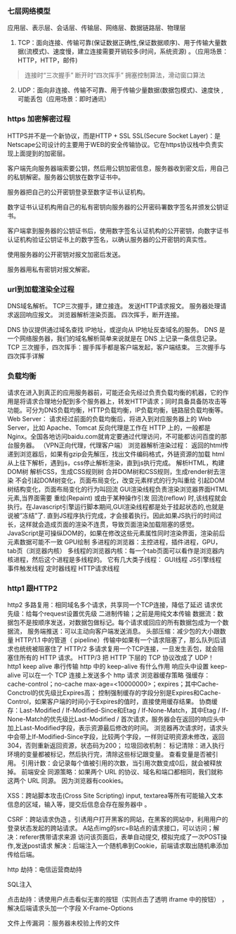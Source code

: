 ### 七层网络模型
应用层、表示层、会话层、传输层、网络层、数据链路层、物理层
1. TCP：面向连接、传输可靠(保证数据正确性,保证数据顺序)、用于传输大量数据(流模式)、速度慢，建立连接需要开销较多(时间，系统资源) 。（应用场景：HTTP，HTTP，邮件)
> 连接时“三次握手”
> 断开时“四次挥手”
> 拥塞控制算法，滑动窗口算法
2. UDP：面向非连接、传输不可靠、用于传输少量数据(数据包模式)、速度快 ,可能丢包（应用场景：即时通讯）
### https 加密解密过程
HTTPS并不是一个新协议，而是HTTP + SSL
SSL(Secure Socket Layer)：是Netscape公司设计的主要用于WEB的安全传输协议。它在https协议栈中负责实现上面提到的加密层。

客户端先向服务器端索要公钥，然后用公钥加密信息，服务器收到密文后，用自己的私钥解密。服务器公钥放在数字证书中。



服务器把自己的公开密钥登录至数字证书认证机构。


数字证书认证机构用自己的私有密钥向服务器的公开密码署数字签名并颁发公钥证书。


客户端拿到服务器的公钥证书后，使用数字签名认证机构的公开密钥，向数字证书认证机构验证公钥证书上的数字签名，以确认服务器的公开密钥的真实性。


使用服务器的公开密钥对报文加密后发送。


服务器用私有密钥对报文解密。
### url到加载渲染全过程
DNS域名解析。
TCP三次握手，建立接连。
发送HTTP请求报文。
服务器处理请求返回响应报文。
浏览器解析渲染页面。
四次挥手，断开连接。

DNS 协议提供通过域名查找 IP地址，或逆向从 IP地址反查域名的服务。
DNS 是一个网络服务器，我们的域名解析简单来说就是在 DNS 上记录一条信息记录。
TCP 三次握手，四次挥手：握手挥手都是客户端发起，客户端结束。 三次握手与四次挥手详解
### 负载均衡
请求在进入到真正的应用服务器前，可能还会先经过负责负载均衡的机器，它的作用是将请求合理地分配到多个服务器上，转发HTTP请求；同时具备具备防攻击等功能。可分为DNS负载均衡，HTTP负载均衡，IP负载均衡，链路层负载均衡等。
Web Server： 请求经过前面的负载均衡后，将进入到对应服务器上的 Web Server，比如 Apache、Tomcat
反向代理是工作在 HTTP 上的，一般都是 Nginx。全国各地访问baidu.com就肯定要通过代理访问，不可能都访问百度的那台服务器。  （VPN正向代理，代理客户端）
浏览器解析渲染过程：
返回的html传递到浏览器后，如果有gzip会先解压，找出文件编码格式，外链资源的加载
html从上往下解析，遇到js，css停止解析渲染，直到js执行完成。
解析HTML，构建DOM树
解析CSS，生成CSS规则树
合并DOM树和CSS规则，生成render树去渲染
不会引起DOM树变化，页面布局变化，改变元素样式的行为叫重绘
引起DOM树结构变化，页面布局变化的行为叫回流
GUI渲染线程负责渲染浏览器界面HTML元素,当界面需要 重绘(Repaint) 或由于某种操作引发 回流(reflow) 时,该线程就会执行。在Javascript引擎运行脚本期间,GUI渲染线程都是处于挂起状态的,也就是说被”冻结”了. 直到JS程序执行完成，才会接着执行。因此如果JS执行的时间过长，这样就会造成页面的渲染不连贯，导致页面渲染加载阻塞的感觉。JavaScript是可操纵DOM的，如果在修改这些元素属性同时渲染界面，渲染前后元素数据可能不一致
GPU绘制
多进程的浏览器：主控进程，插件进程，GPU，tab页（浏览器内核）
多线程的浏览器内核：每一个tab页面可以看作是浏览器内核进程，然后这个进程是多线程的。
它有几大类子线程：
GUI线程
JS引擎线程
事件触发线程
定时器线程
HTTP请求线程

### http1 跟HTTP2
http2
多路复用：相同域名多个请求，共享同一个TCP连接，降低了延迟
请求优先级：给每个request设置优先级
二进制传输；之前是用纯文本传输
数据流：数据包不是按顺序发送，对数据包做标记。每个请求或回应的所有数据包成为一个数据流，
服务端推送：可以主动向客户端发送消息。
头部压缩：减少包的大小跟数量
HTTP/1.1 中的管道（ pipeline）传输中如果有一个请求阻塞了，那么队列后请求也统统被阻塞住了
HTTP/2 多请求复用一个TCP连接，一旦发生丢包，就会阻塞住所有的 HTTP 请求。
HTTP/3 把 HTTP 下层的 TCP 协议改成了 UDP！
http1 keep alive 串行传输
http 中的 keep-alive 有什么作用
响应头中设置 keep-alive 可以在一个 TCP 连接上发送多个 http 请求
浏览器缓存策略
强缓存：cache-control；no-cache max-age=<10000000>；expires；其中Cache-Conctrol的优先级比Expires高；
控制强制缓存的字段分别是Expires和Cache-Control，如果客户端的时间小于Expires的值时，直接使用缓存结果。
协商缓存：Last-Modified / If-Modified-Since和Etag / If-None-Match，其中Etag / If-None-Match的优先级比Last-Modified /
首次请求，服务器会在返回的响应头中加上Last-Modified字段，表示资源最后修改的时间。
浏览器再次请求时，请求头中会带上If-Modified-Since字段，比较两个字段，一样则证明资源未修改，返回304，否则重新返回资源，状态码为200；
垃圾回收机制：
标记清除：进入执行环境的变量都被标记，然后执行完，清除这些标记跟变量。 查看变量是否被引用。
引用计数：会记录每个值被引用的次数，当引用次数变成0后，就会被释放掉。
前端安全
同源策略：如果两个 URL 的协议、域名和端口都相同，我们就称这两个 URL 同源。 因为浏览器有cookies。


XSS：跨站脚本攻击(Cross Site Scripting) input, textarea等所有可能输入文本信息的区域，输入<script src="http://恶意网站"></script>等，提交后信息会存在服务器中 。


CSRF：跨站请求伪造 。引诱用户打开黑客的网站，在黑客的网站中，利用用户的登录状态发起的跨站请求。
A站点img的src=B站点的请求接口，可以访问；解决：referer携带请求来源
访问该页面后，表单自动提交, 模拟完成了一次POST操作,发送post请求
解决：后端注入一个随机串到Cookie，前端请求取出随机串添加传给后端。


http 劫持：电信运营商劫持


SQL注入


点击劫持：诱使用户点击看似无害的按钮（实则点击了透明 iframe 中的按钮） ，解决后端请求头加一个字段 X-Frame-Options


文件上传漏洞 ：服务器未校验上传的文件
